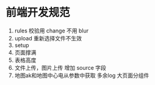 # 前端开发规范

1. rules 校验用 change 不用 blur
2. upload 重新选择文件不生效
3. setup
4. 页面撑满
5. 表格高度
6. 文件上传，图片上传 增加 source 字段
7. 地图ak和地图中心电从参数中获取
多余log
大页面分组件